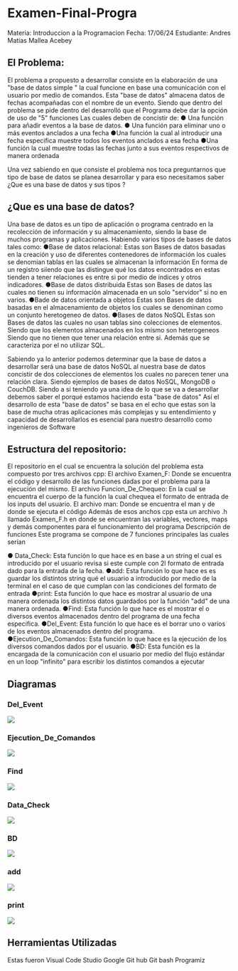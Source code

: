 # Examen-Final-Progra
Materia: Introduccion a la Programacion       Fecha: 17/06/24
Estudiante: Andres Matias Mallea Acebey
## El Problema:
El problema a propuesto a desarrollar consiste en la elaboración de una "base de datos simple " la cual funcione en base una comunicación con el usuario por medio de comandos. Esta "base de datos" almacena datos de fechas acompañadas con el nombre de un evento.
Siendo que dentro del problema se pide dentro del desarrolló que el Programa debe dar la opción de uso de "5" funciones 
Las cuales deben de concistir de:
● Una función para añadir eventos a la base de datos.
● Una función para eliminar uno o más eventos anclados a  una fecha
●Una función la cual al introducir una fecha especifica muestre todos los eventos anclados a esa fecha
●Una función la cual muestre todas las fechas junto a sus eventos respectivos de manera ordenada

Una vez sabiendo en que consiste el problema nos toca preguntarnos que tipo de base de datos se planea desarrollar y para eso necesitamos saber ¿Que es una base de datos y sus tipos ?
## ¿Que es una base de datos?
Una base de datos es un tipo de aplicación o programa centrado en la recolección de información y su almacenamiento, siendo la base de muchos programas y aplicaciones.
Habiendo varios tipos de bases de datos tales como:
●Base de datos relacional:
Estas son Bases de datos basadas en la creación y uso de diferentes contenedores de información los cuales se denomian tablas  en las cuales se almacenan la información En forma de un registro siiendo que las distingue qué los datos encontrados en estas tienden a tener relaciones es entre si por medio de índices y otros indicadores.
●Base de datos distribuida 
Estas son Bases de datos las cuales no tienen su información almacenada en un solo "servidor" si no en varios.
●Bade de datos orientada a objetos 
Estas son Bases de datos basadas en el almacenamiento de objetos los cuales se denominan como un conjunto heretogeneo de datos.
●Bases de datos NoSQL
Estas son Bases de datos las cuales no usan tablas sino colecciones de elementos. Siendo que los elementos almacenados en los mismo son heterogeneos Siendo que no tienen que tener una relación entre si. Además que se caracteriza por el no utilizar SQL.


Sabiendo ya lo anterior  podemos determinar que la base de datos a desarrollar será una base de datos NoSQL al nuestra base de datos concistir de dos colecciones de elementos los cuales no parecen tener una relación clara. Siendo ejemplos de bases de datos NoSQL, MongoDB o CouchDB.
Siendo a si teniendo ya una idea de lo que se va a desarrollar debemos saber el porqué estamos haciendo esta "base de datos"
Así el desarrollo de esta "base de datos" se basa en el echo que estas son la base de mucha otras aplicaciones más complejas y su entendimiento y capacidad de desarrollarlos es esencial para nuestro desarrollo como ingenieros de Software
## Estructura del repositorio:
El repositorio en el cual se encuentra la solución del problema esta compuesto por tres archivos cpp:
El archivo Examen_F:
Donde se encuentra el código y desarrollo de las funciones dadas por el problema para la ejecución del mismo.
El archivo Funcion_De_Chequeo:
En la cual se encuentra el cuerpo de la función la cual chequea el formato de entrada de los inputs del usuario.
El archivo man:
Donde se encuentra el man y de donde se ejecuta el código 
Además de esos anchos cpp esta un archivo .h llamado Examen_F.h en donde se encuentran las variables, vectores, maps y demás componentes para el funcionamiento del programa
Descripción de funciones 
Este programa se compone de 7 funciones principales las cuales serían 

● Data_Check:
Esta función lo que hace es en base a un string el cual es introducido por el usuario revisa si este cumple con 2l formato de entrada dado para la entrada de la fecha.
●add:
Esta función lo que hace es es guardar los distintos string qué el usuario a introducido por medio de la terminal en el caso de que cumplan con las condiciones del formato de entrada
●print:
Esta función lo que hace es mostrar al usuario de una manera ordenada los distintos datos guardados por la función "add" de una manera ordenada.
●Find:
Esta función lo que hace es el mostrar el o diversos eventos almacenados dentro del programa de una fecha especifica.
●Del_Event: 
Esta función lo que hace es el borrar uno o varios de los eventos almacenados dentro del programa.
●Ejecution_De_Comandos: 
Esta función lo que hace es la ejecución de los diversos comandos dados por el usuario.
●BD:
Esta función es la encargada de la comunicación con el usuario por medio del flujo estándar en un loop "infinito" para escribir los distintos comandos a ejecutar
## Diagramas
### Del_Event
![](Diagramas_De_Flujo/Del_Function.drawio.png)
### Ejecution_De_Comandos
![](Diagramas_De_Flujo/Ejecucion_de_comandos.drawio.png)
### Find
![](Diagramas_De_Flujo/Find.drawio.png)
### Data_Check
![](Diagramas_De_Flujo/Funcion%20Data_Check.drawio.png)
### BD
![](Diagramas_De_Flujo/Funcion_BD.drawio.png)
### add
![](Diagramas_De_Flujo/add%20funcion.drawio.png)
### print
![](Diagramas_De_Flujo/print.drawio.png)
## Herramientas Utilizadas
Estas fueron
Visual Code Studio
Google
Git hub
Git bash
Programiz

